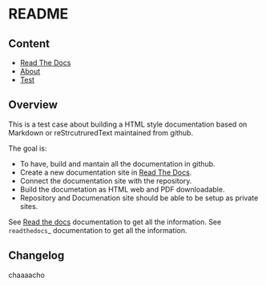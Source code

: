 README
======

Content
-------
* [Read The Docs](readthedocs.md)
* [About](about.md)
* [Test](test.md)

Overview
--------
This is a test case about building a HTML style documentation based on Markdown or reStrcutruredText maintained from github.

The goal is:

* To have, build and mantain all the documentation in github.
* Create a new documentation site in [Read The Docs](https://readthedocs.org).
* Connect the documentation site with the repository.
* Build the documetation as HTML web and PDF downloadable.
* Repository and Documenation site should be able to be setup as private sites.

See [Read the docs](readthedocs.md) documentation to get all the information.
See `readthedocs`_ documentation to get all the information.

Changelog
---------
chaaaacho
